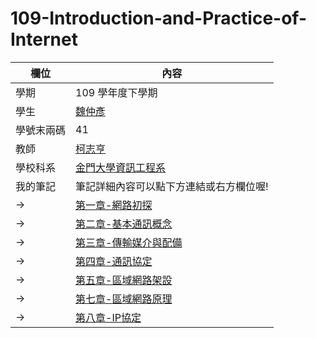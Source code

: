 # 109-Introduction-and-Practice-of-Internet
欄位 | 內容
-----|--------
學期 | 109 學年度下學期
學生| [魏仲彥](https://stereomp3.github.io/wp109b/homework/MyWeb6.0/MyWeb.html)
學號末兩碼| 41
教師 | [柯志亨](http://csie.nqu.edu.tw/smallko/index.html)
學校科系 | [金門大學資訊工程系](https://www.nqu.edu.tw/educsie/index.php)
我的筆記| 筆記詳細內容可以點下方連結或右方欄位喔!
-> | [第一章-網路初探](第一章-網路初探)
-> | [第二章-基本通訊概念](第二章-基本通訊概念)
-> | [第三章-傳輸媒介與配備](第三章-傳輸媒介與配備)
-> | [第四章-通訊協定](第四章-通訊協定)
-> | [第五章-區域網路架設](第五章-區域網路架設)
-> | [第七章-區域網路原理](第七章-區域網路原理)
-> | [第八章-IP協定](第八章-IP協定)
